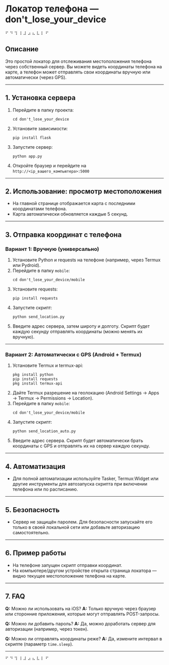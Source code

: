 # Локатор телефона — don't_lose_your_device

⠋  ⠙ ⠹ ⠸  ⠼ ⠴ ⠦  ⠧  ⠇  ⠋

## Описание

Это простой локатор для отслеживания местоположения телефона через собственный сервер. Вы можете видеть координаты телефона на карте, а телефон может отправлять свои координаты вручную или автоматически (через GPS).

---

## 1. Установка сервера

1. Перейдите в папку проекта:
   ```
   cd don't_lose_your_device
   ```
2. Установите зависимости:
   ```
   pip install flask
   ```
3. Запустите сервер:
   ```
   python app.py
   ```
4. Откройте браузер и перейдите на `http://<ip_вашего_компьютера>:5000`

---

## 2. Использование: просмотр местоположения

- На главной странице отображается карта с последними координатами телефона.
- Карта автоматически обновляется каждые 5 секунд.

---

## 3. Отправка координат с телефона

### Вариант 1: Вручную (универсально)

1. Установите Python и requests на телефоне (например, через Termux или Pydroid).
2. Перейдите в папку `mobile`:
   ```
   cd don't_lose_your_device/mobile
   ```
3. Установите requests:
   ```
   pip install requests
   ```
4. Запустите скрипт:
   ```
   python send_location.py
   ```
5. Введите адрес сервера, затем широту и долготу. Скрипт будет каждую секунду отправлять координаты (можно менять их вручную).

---

### Вариант 2: Автоматически с GPS (Android + Termux)

1. Установите Termux и termux-api:
   ```
   pkg install python
   pip install requests
   pkg install termux-api
   ```
2. Дайте Termux разрешение на геолокацию (Android Settings → Apps → Termux → Permissions → Location).
3. Перейдите в папку `mobile`:
   ```
   cd don't_lose_your_device/mobile
   ```
4. Запустите скрипт:
   ```
   python send_location_auto.py
   ```
5. Введите адрес сервера. Скрипт будет автоматически брать координаты с GPS и отправлять их на сервер каждую секунду.

---

## 4. Автоматизация

- Для полной автоматизации используйте Tasker, Termux:Widget или другие инструменты для автозапуска скрипта при включении телефона или по расписанию.

---

## 5. Безопасность

- Сервер не защищён паролем. Для безопасности запускайте его только в своей локальной сети или добавьте авторизацию самостоятельно.

---

## 6. Пример работы

- На телефоне запущен скрипт отправки координат.
- На компьютере/другом устройстве открыта страница локатора — видно текущее местоположение телефона на карте.

---

## 7. FAQ

**Q:** Можно ли использовать на iOS?
**A:** Только вручную через браузер или сторонние приложения, которые могут отправлять POST-запросы.

**Q:** Можно ли добавить пароль?
**A:** Да, можно доработать сервер для авторизации (например, через токен).

**Q:** Можно ли отправлять координаты реже?
**A:** Да, измените интервал в скрипте (параметр `time.sleep`).

---

⠋  ⠙ ⠹ ⠸  ⠼ ⠴ ⠦  ⠧  ⠇  ⠋ 